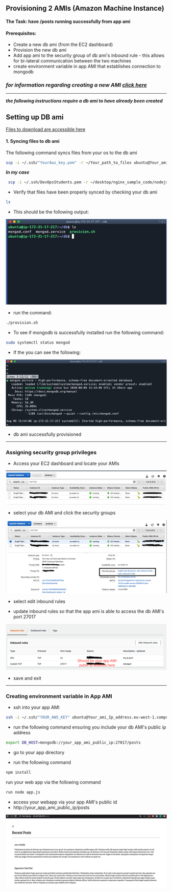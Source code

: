 ## Provisioning 2 AMIs (Amazon Machine Instance)
#### The Task: have /posts running successfully from app ami
#### Prerequisites:
- Create a new db ami (from the EC2 dashboard)
- Provision the new db ami
- Add app ami to the security group of db ami's inbound rule - this allows for bi-lateral communication between the two machines
- create environment variable in app AMI that establishes connection to mongodb

### ***for information regarding creating a new AMI [click here](https://github.com/Spartabariallali/Nodejs_Webapp_App/blob/master/README.md)***

---
***the following instructions require a db ami to have already been created***

## Setting up DB ami

[Files to download are accessible here](https://github.com/Spartabariallali/Nodejs_Webapp_App/tree/master/environment/db)


#### 1. Syncing files to db ami

The following command syncs files from your os to the db ami

```bash
scp -i ~/.ssh/"YourAws_key.pem" -r ~/Your_path_to_files ubuntu@Your_ami_Ip_address.eu-west-1.compute.amazonaws.com:/home/ubuntu/
```

***In my case***

```bash
 scp -i ~/.ssh/DevOpsStudents.pem -r ~/desktop/nginx_sample_code/nodejs-aws-deploy/environment/db ubuntu@ec2-54-76-170-201.eu-west-1.compute.amazonaws.com:/home/ubuntu/
```


- Verify that files have been properly synced by checking your db ami
```bash
ls
```
- This should be the following output:

![ls_output](imagesmd/lsoutput.jpeg)


- run the command:
```bash
./provision.sh
```
- To see if mongodb is successfully installed run the following command:

```bash
sudo systemctl status mongod
```

- If the you can see the following:

![mongod](imagesmd/mongod.jpeg)

- db ami successfully provisioned

---

### Assigning security group privileges  

- Access your EC2 dashboard and locate your AMIs

![ec2_dashboard](imagesmd/ec2.png)

- select your db AMI and click the security groups

![sg](imagesmd/sg.png)

- select edit inbound rules

- update inbound rules so that the app ami is able to access the db AMI's port 27017

![ip](imagesmd/ip.jpeg)

- save and exit


---


### Creating environment variable in App AMI

- ssh into your app AMI
```bash
ssh -i ~/.ssh/"YOUR_AWS_KEY" ubuntu@Your_ami_Ip_address.eu-west-1.compute.amazonaws.com
```

- run the following command ensuring you include your db AMI's public ip address
```bash
export DB_HOST=mongodb://your_app_ami_public_ip:27017/posts
```

- go to your app directory

- run the following command
```bash
npm install
```
 run your web app via the following command
 ```bash
 run node app.js
 ```
- access your webapp via your app AMI's public id
- http://your_app_ami_public_ip/posts

![posts](imagesmd/posts.jpeg)
